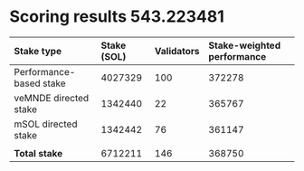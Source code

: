 # Scoring results 543.223481

| Stake type              | Stake (SOL) | Validators | Stake-weighted performance |
|:------------------------|:------------|:-----------|:---------------------------|
| Performance-based stake | 4027329     | 100        | 372278                     |
| veMNDE directed stake   | 1342440     | 22         | 365767                     |
| mSOL directed stake     | 1342442     | 76         | 361147                     |
|                         |             |            |                            |
| **Total stake**         | 6712211     | 146        | 368750                     |

